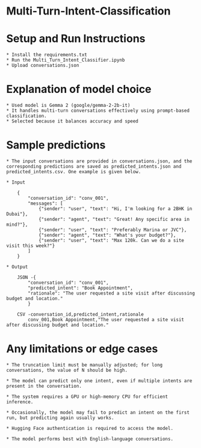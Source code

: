 # Multi-Turn-Intent-Classification

# Setup and Run Instructions

    * Install the requirements.txt
    * Run the Multi_Turn_Intent_Classifier.ipynb 
    * Upload conversations.json

# Explanation of model choice

    * Used model is Gemma 2 (google/gemma-2-2b-it)
    * It handles multi-turn conversations effectively using prompt-based classification.
    * Selected because it balances accuracy and speed

# Sample predictions

    * The input conversations are provided in conversations.json, and the corresponding predictions are saved as predicted_intents.json and predicted_intents.csv. One example is given below.

    * Input  

        {
            "conversation_id": "conv_001",
            "messages": [
                {"sender": "user", "text": "Hi, I'm looking for a 2BHK in Dubai"},
                {"sender": "agent", "text": "Great! Any specific area in mind?"},
                {"sender": "user", "text": "Preferably Marina or JVC"},
                {"sender": "agent", "text": "What's your budget?"},
                {"sender": "user", "text": "Max 120k. Can we do a site visit this week?"}
            ]
        }

    * Output

        JSON -{
            "conversation_id": "conv_001",
            "predicted_intent": "Book Appointment",
            "rationale": "The user requested a site visit after discussing budget and location."
            }

        CSV -conversation_id,predicted_intent,rationale
            conv_001,Book Appointment,"The user requested a site visit after discussing budget and location."

    
# Any limitations or edge cases

    * The truncation limit must be manually adjusted; for long conversations, the value of N should be high.

    * The model can predict only one intent, even if multiple intents are present in the conversation.

    * The system requires a GPU or high-memory CPU for efficient inference.

    * Occasionally, the model may fail to predict an intent on the first run, but predicting again usually works.

    * Hugging Face authentication is required to access the model.

    * The model performs best with English-language conversations.

           





